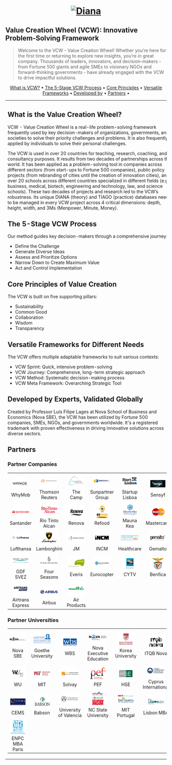 <h1 align="center">
  <br>
  <a href="https://www.valuecreationwheel.com/"><img src="https://github.com/VCW-Value-Creation-Wheel/.github/blob/main/diana.gif" alt="Diana" width="250"></a>
</h1>

## Value Creation Wheel (VCW): Innovative Problem-Solving Framework

> Welcome to the VCW - Value Creation Wheel! Whether you’re here for the first time or returning to explore new insights, you’re in great company. Thousands of leaders, innovators, and decision-makers - from Fortune 500 giants and agile SMEs to visionary NGOs and forward-thinking governments -  have already engaged with the VCW to drive impactful solutions.
      
<p align="center">
  <a href="#what-is-vcw">What is VCW?</a> •
  <a href="#vcw-process">The 5-Stage VCW Process</a> •
  <a href="#core-principles">Core Principles</a> •
  <a href="#frameworks">Versatile Frameworks</a> •
  <a href="#developed-by">Developed by</a> •
  <a href="#partners">Partners</a> •
</p>

<table>
<tr>
<td>


## <a name="what-is-vcw">What is the Value Creation Wheel?</a>

VCW - Value Creation Wheel is a real-life problem-solving framework frequently used by key decision-makers of organizations, governments, and societies to solve their priority challenges and problems. It is also frequently applied by individuals to solve their personal challenges.

The VCW is used in over 20 countries for teaching, research, coaching, and consultancy purposes. It results from two decades of partnerships across the world. It has been applied as a problem-solving tool in companies across different sectors (from start-ups to Fortune 500 companies), public policy projects (from rebranding of cities until the creation of innovation cities), and over 20 schools across different countries specialized in different fields (e.g., business, medical, biotech, engineering and technology, law, and science schools). These two decades of projects and research led to the VCW’s robustness. Its unique DIANA (theory) and TIAGO (practice) databases need to be managed in every VCW project across 4 critical dimensions: depth, height, width, and 3Ms (Menpower, Minute, Money).

## <a name="vcw-process">The 5-Stage VCW Process</a>

Our method guides key decision-makers through a comprehensive journey:

+ Define the Challenge
+ Generate Diverse Ideas
+ Assess and Prioritize Options
+ Narrow Down to Create Maximum Value
+ Act and Control Implementation

## <a name="core-principles">Core Principles of Value Creation</a>

The VCW is built on five supporting pillars:

+ Sustainability
+ Common Good
+ Collaboration
+ Wisdom
+ Transparency

## <a name="frameworks">Versatile Frameworks for Different Needs</a>

The VCW offers multiple adaptable frameworks to suit various contexts:

+ VCW Sprint: Quick, intensive problem-solving
+ VCW Journey: Comprehensive, long-term strategic approach
+ VCW Method: Systematic decision-making process
+ VCW Meta Framework: Overarching Strategic Tool

## <a name="developed-by">Developed by Experts, Validated Globally</a>
Created by Professor Luís Filipe Lages at Nova School of Business and Economics (Nova SBE), the VCW has been utilized by Fortune 500 companies, SMEs, NGOs, and governments worldwide. It's a registered trademark with proven effectiveness in driving innovative solutions across diverse sectors.

## <a name="partners">Partners

### Partner Companies
<table align="center">
  <tr>
    <td align="center" width="130">
      <a href="#whymob">
        <img src="https://github.com/VCW-Value-Creation-Wheel/.github/blob/main/whymob.png" width="55" height="46" />
      </a>
      <br>WhyMob
    </td>
    <td align="center" width="130">
      <a href="#thomson-reuters">
        <img src="https://github.com/VCW-Value-Creation-Wheel/.github/blob/main/thomson%20reuters.png" width="55" height="46" />
      </a>
      <br>Thomson Reuters
    </td>
    <td align="center" width="130">
      <a href="#the-camp">
        <img src="https://github.com/VCW-Value-Creation-Wheel/.github/blob/main/the%20camp.png" width="55" height="46" />
      </a>
      <br>The Camp
    </td>
    <td align="center" width="130">
      <a href="#sunpartner-group">
        <img src="https://github.com/VCW-Value-Creation-Wheel/.github/blob/main/sunpartner%20group.png" width="55" height="46" />
      </a>
      <br>Sunpartner Group
    </td>
    <td align="center" width="130">
      <a href="#startup-lisboa">
        <img src="https://github.com/VCW-Value-Creation-Wheel/.github/blob/main/startup%20lisboa.png" width="55" height="46" />
      </a>
      <br>Startup Lisboa
    </td>
    <td align="center" width="130">
      <a href="#sensyf">
        <img src="https://github.com/VCW-Value-Creation-Wheel/.github/blob/main/sensyf.png" width="55" height="46" />
      </a>
      <br>Sensyf
    </td>
  </tr>
  <tr>
    <td align="center" width="130">
      <a href="#santander">
        <img src="https://github.com/VCW-Value-Creation-Wheel/.github/blob/main/santander.png" width="55" height="46" />
      </a>
      <br>Santander
    </td>
    <td align="center" width="130">
      <a href="#rio-tinto-alcan">
        <img src="https://github.com/VCW-Value-Creation-Wheel/.github/blob/main/rio%20tinto%20alcan.png" width="55" height="46" />
      </a>
      <br>Rio Tinto Alcan
    </td>
    <td align="center" width="130">
      <a href="#renova">
        <img src="https://github.com/VCW-Value-Creation-Wheel/.github/blob/main/renova.png" width="55" height="46" />
      </a>
      <br>Renova
    </td>
    <td align="center" width="130">
      <a href="#refood">
        <img src="https://github.com/VCW-Value-Creation-Wheel/.github/blob/main/refood.png" width="55" height="46" />
      </a>
      <br>Refood
    </td>
    <td align="center" width="130">
      <a href="#mauna-kea">
        <img src="https://github.com/VCW-Value-Creation-Wheel/.github/blob/main/mauna%20kea.png" width="55" height="46" />
      </a>
      <br>Mauna Kea
    </td>
    <td align="center" width="130">
      <a href="#mastercard">
        <img src="https://github.com/VCW-Value-Creation-Wheel/.github/blob/main/mastercard.png" width="55" height="46" />
      </a>
      <br>Mastercard
    </td>
  </tr>
  <tr>
    <td align="center" width="130">
      <a href="#lufthansa">
        <img src="https://github.com/VCW-Value-Creation-Wheel/.github/blob/main/Lufthansa.png" width="55" height="46" />
      </a>
      <br>Lufthansa
    </td>
    <td align="center" width="130">
      <a href="#lamborghini">
        <img src="https://github.com/VCW-Value-Creation-Wheel/.github/blob/main/lamborghini.png" width="55" height="46" />
      </a>
      <br>Lamborghini
    </td>
    <td align="center" width="130">
      <a href="#jm">
        <img src="https://github.com/VCW-Value-Creation-Wheel/.github/blob/main/jm.png" width="55" height="46" />
      </a>
      <br>JM
    </td>
    <td align="center" width="130">
      <a href="#incm">
        <img src="https://github.com/VCW-Value-Creation-Wheel/.github/blob/main/incm.png" width="55" height="46" />
      </a>
      <br>INCM
    </td>
    <td align="center" width="130">
      <a href="#healthcare">
        <img src="https://github.com/VCW-Value-Creation-Wheel/.github/blob/main/healthcare.png" width="55" height="46" />
      </a>
      <br>Healthcare
    </td>
    <td align="center" width="130">
      <a href="#gemalto">
        <img src="https://github.com/VCW-Value-Creation-Wheel/.github/blob/main/gemalto.png" width="55" height="46" />
      </a>
      <br>Gemalto
    </td>
  </tr>
  <tr>
    <td align="center" width="130">
      <a href="#gdf-svez">
        <img src="https://github.com/VCW-Value-Creation-Wheel/.github/blob/main/gdf%20svez.png" width="55" height="46" />
      </a>
      <br>GDF SVEZ
    </td>
    <td align="center" width="130">
      <a href="#four-seasons">
        <img src="https://github.com/VCW-Value-Creation-Wheel/.github/blob/main/four%20seasons.png" width="55" height="46" />
      </a>
      <br>Four Seasons
    </td>
    <td align="center" width="130">
      <a href="#everis">
        <img src="https://github.com/VCW-Value-Creation-Wheel/.github/blob/main/everis.png" width="55" height="46" />
      </a>
      <br>Everis
    </td>
    <td align="center" width="130">
      <a href="#eurocopter">
        <img src="https://github.com/VCW-Value-Creation-Wheel/.github/blob/main/eurocopter.png" width="55" height="46" />
      </a>
      <br>Eurocopter
    </td>
    <td align="center" width="130">
      <a href="#cytv">
        <img src="https://github.com/VCW-Value-Creation-Wheel/.github/blob/main/cytv.png" width="55" height="46" />
      </a>
      <br>CYTV
    </td>
    <td align="center" width="130">
      <a href="#benfica">
        <img src="https://github.com/VCW-Value-Creation-Wheel/.github/blob/main/benfica.png" width="55" height="46" />
      </a>
      <br>Benfica
    </td>
  </tr>
  <tr>
    <td align="center" width="130">
      <a href="#airtrans-express">
        <img src="https://github.com/VCW-Value-Creation-Wheel/.github/blob/main/airtrans%20express.png" width="55" height="46" />
      </a>
      <br>Airtrans Express
    </td>
    <td align="center" width="130">
      <a href="#airbus">
        <img src="https://github.com/VCW-Value-Creation-Wheel/.github/blob/main/airbus.png" width="55" height="46" />
      </a>
      <br>Airbus
    </td>
    <td align="center" width="130">
      <a href="#air-products">
        <img src="https://github.com/VCW-Value-Creation-Wheel/.github/blob/main/air%20products.png" width="55" height="46" />
      </a>
      <br>Air Products
    </td>
  </tr>
</table>

### Partner Universities

<table align="center">
  <tr>
    <td align="center" width="130">
      <a href="#nova-sbe">
        <img src="https://github.com/VCW-Value-Creation-Wheel/.github/blob/main/nova%20sbe.png" width="55" height="46" />
      </a>
      <br>Nova SBE
    </td>
    <td align="center" width="130">
      <a href="#goethe-university">
        <img src="https://github.com/VCW-Value-Creation-Wheel/.github/blob/main/goethe%20university%20frankfurt%20am%20main.png" width="55" height="46" />
      </a>
      <br>Goethe University
    </td>
    <td align="center" width="130">
      <a href="#wbs">
        <img src="https://github.com/VCW-Value-Creation-Wheel/.github/blob/main/wbs.png" width="55" height="46" />
      </a>
      <br>WBS
    </td>
    <td align="center" width="130">
      <a href="#nova-executive-education">
        <img src="https://github.com/VCW-Value-Creation-Wheel/.github/blob/main/nova%20executive%20education.png" width="55" height="46" />
      </a>
      <br>Nova Executive Education
    </td>
    <td align="center" width="130">
      <a href="#korea-university">
        <img src="https://github.com/VCW-Value-Creation-Wheel/.github/blob/main/korea%20university.png" width="55" height="46" />
      </a>
      <br>Korea University
    </td>
    <td align="center" width="130">
      <a href="#itqb-nova">
        <img src="https://github.com/VCW-Value-Creation-Wheel/.github/blob/main/itqb%20nova.png" width="55" height="46" />
      </a>
      <br>ITQB Nova
    </td>
  </tr>
  <tr>
    <td align="center" width="130">
      <a href="#wu">
        <img src="https://github.com/VCW-Value-Creation-Wheel/.github/blob/main/wu.png" width="55" height="46" />
      </a>
      <br>WU
    </td>
    <td align="center" width="130">
      <a href="#mit">
        <img src="https://github.com/VCW-Value-Creation-Wheel/.github/blob/main/mit.png" width="55" height="46" />
      </a>
      <br>MIT
    </td>
    <td align="center" width="130">
      <a href="#solvay">
        <img src="https://github.com/VCW-Value-Creation-Wheel/.github/blob/main/solvay.png" width="55" height="46" />
      </a>
      <br>Solvay
    </td>
    <td align="center" width="130">
      <a href="#pef">
        <img src="https://github.com/VCW-Value-Creation-Wheel/.github/blob/main/pef.png" width="55" height="46" />
      </a>
      <br>PEF
    </td>
    <td align="center" width="130">
      <a href="#hse">
        <img src="https://github.com/VCW-Value-Creation-Wheel/.github/blob/main/hse.png" width="55" height="46" />
      </a>
      <br>HSE
    </td>
    <td align="center" width="130">
      <a href="#cyprus-international">
        <img src="https://github.com/VCW-Value-Creation-Wheel/.github/blob/main/cyprus%20international%20institute%20of%20management.png" width="55" height="46" />
      </a>
      <br>Cyprus International
    </td>
  </tr>
  <tr>
    <td align="center" width="130">
      <a href="#cems">
        <img src="https://github.com/VCW-Value-Creation-Wheel/.github/blob/main/cems.png" width="55" height="46" />
      </a>
      <br>CEMS
    </td>
    <td align="center" width="130">
      <a href="#babson">
        <img src="https://github.com/VCW-Value-Creation-Wheel/.github/blob/main/babson.png" width="55" height="46" />
      </a>
      <br>Babson
    </td>
    <td align="center" width="130">
      <a href="#university-of-valencia">
        <img src="https://github.com/VCW-Value-Creation-Wheel/.github/blob/main/university%20of%20valencia.png" width="55" height="46" />
      </a>
      <br>University of Valencia
    </td>
    <td align="center" width="130">
      <a href="#nc-state-university">
        <img src="https://github.com/VCW-Value-Creation-Wheel/.github/blob/main/nc%20state%20university%20mgim.png" width="55" height="46" />
      </a>
      <br>NC State University
    </td>
    <td align="center" width="130">
      <a href="#mit-portugal">
        <img src="https://github.com/VCW-Value-Creation-Wheel/.github/blob/main/mit%20portugal.png" width="55" height="46" />
      </a>
      <br>MIT Portugal
    </td>
    <td align="center" width="130">
      <a href="#lisbon-mba">
        <img src="https://github.com/VCW-Value-Creation-Wheel/.github/blob/main/lisbonmba.png" width="55" height="46" />
      </a>
      <br>Lisbon MBA
    </td>
  </tr>
  <tr>
    <td align="center" width="130">
      <a href="#enpc-mba">
        <img src="https://github.com/VCW-Value-Creation-Wheel/.github/blob/main/enpc%20mba%20paris.png" width="55" height="46" />
      </a>
      <br>ENPC MBA Paris
    </td>
  </tr>
</table>
